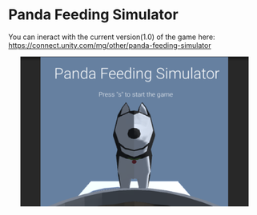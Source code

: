 # Panda Feeding Simulator

You can ineract with the current version(1.0) of the game here: https://connect.unity.com/mg/other/panda-feeding-simulator

<p align="middle">
<img src="./thumbnail.png" alt="Thumbnail of the app" height="300" />
</p>
